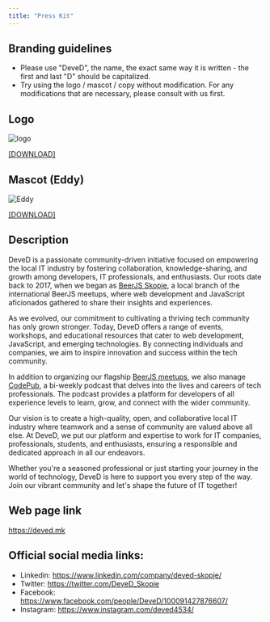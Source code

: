 ```yaml
---
title: "Press Kit"
---
```


## Branding guidelines

- Please use "DeveD", the name, the exact same way it is written - the first and last "D" should be capitalized.
- Try using the logo / mascot / copy without modification. For any modifications that are necessary, please consult with us first.

## Logo

![logo](/logo.svg)


<a download href="/logo.svg">[DOWNLOAD]</a>

## Mascot (Eddy)


![Eddy](/eddy.svg)

<a download href="/eddy.svg">[DOWNLOAD]</a>

## Description

DeveD is a passionate community-driven initiative focused on empowering the local IT industry by fostering collaboration, knowledge-sharing, and growth among developers, IT professionals, and enthusiasts. Our roots date back to 2017, when we began as <a href="https://beerjs.mk">BeerJS Skopje</a>, a local branch of the international BeerJS meetups, where web development and JavaScript aficionados gathered to share their insights and experiences.
  
As we evolved, our commitment to cultivating a thriving tech community has only grown stronger. Today, DeveD offers a range of events, workshops, and educational resources that cater to web development, JavaScript, and emerging technologies. By connecting individuals and companies, we aim to inspire innovation and success within the tech community.

In addition to organizing our flagship <a href="https://beerjs.mk">BeerJS meetups</a>, we also manage <a href="https://codepub.dev">CodePub</a>, a bi-weekly podcast that delves into the lives and careers of tech professionals. The podcast provides a platform for developers of all experience levels to learn, grow, and connect with the wider community.

Our vision is to create a high-quality, open, and collaborative local IT industry where teamwork and a sense of community are valued above all else. At DeveD, we put our platform and expertise to work for IT companies, professionals, students, and enthusiasts, ensuring a responsible and dedicated approach in all our endeavors.

Whether you're a seasoned professional or just starting your journey in the world of technology, DeveD is here to support you every step of the way. Join our vibrant community and let's shape the future of IT together!

## Web page link

https://deved.mk

## Official social media links:

- Linkedin: https://www.linkedin.com/company/deved-skopje/
- Twitter: https://twitter.com/DeveD_Skopje
- Facebook: https://www.facebook.com/people/DeveD/100091427876607/
- Instagram: https://www.instagram.com/deved4534/